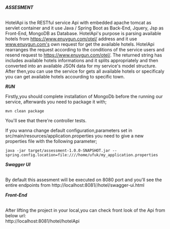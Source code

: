 
***ASSESMENT***

<br/> HotelApi is the RESTful service Api with embedded apache tomcat as servlet container and it use Java / Spring Boot as Back-End, Jquery, Jsp as Front-End, MongoDB as Database. HotelApi's purpose is parsing available hotels from https://www.enuygun.com/otel/ address and it use www.enuygun.com's own request for get the available hotels. HotelApi rearranges the request according to the conditions of the service users and resend request to https://www.enuygun.com/otel/. The returned string has includes available hotels informations and it splits appropriately and then converted into an available JSON data for my service's model structure. After then,you can use the service for gets all available hotels or specificaly you can get available hotels accourding to specific town.

***RUN***

Firstly,you should complete installation of MongoDb before the running our service, afterwards you need to package it with;

```mvn clean package```

You'll see that there're controller tests.

If you wanna change default configuration,parameters set in src/main/resources/application.properties you need to give a new properties file with the following parameter;

```java -jar target/assessment-1.0.0-SNAPSHOT.jar --spring.config.location=file:////home/ufuk/my_application.properties```

***Swagger UI***

<br/>By default this assesment will be executed on 8080 port and you'll see the entire endpoints from http://localhost:8081//hotel/swagger-ui.html

***Front-End***

<br/>After lifting the project in your local,you can check front look of the Api from below url:
<br/>http://localhost:8081/hotel/hotelApi



